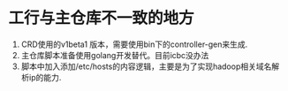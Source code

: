 # 工行与主仓库不一致的地方
1. CRD使用的v1beta1 版本，需要使用bin下的controller-gen来生成.
2. 主仓库脚本准备使用golang开发替代。目前icbc没办法
3. 脚本中加入添加/etc/hosts的内容逻辑，主要是为了实现hadoop相关域名解析ip的能力.

